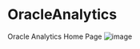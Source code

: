 # OracleAnalytics
Oracle Analytics Home Page
![image](https://user-images.githubusercontent.com/90479726/155081227-2d666239-2653-4e92-a251-c1b12c6e062f.png)
